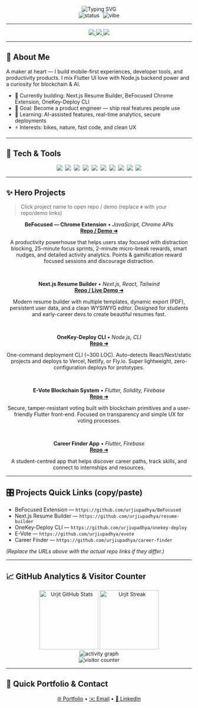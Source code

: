 <!-- ===================== -->
<!--  Urjit Upadhyay README -->
<!-- ===================== -->

<p align="center">
  <!-- Animated Header -->
  <img src="https://readme-typing-svg.demolab.com?font=Inter&size=36&duration=3000&pause=700&color=00A9FF&center=true&vCenter=true&width=820&lines=Hi+there%2C+I%27m+Urjit+Upadhyay;Flutter+%26+Blockchain+Developer;Building+Impactful+Products" alt="Typing SVG"/>

  <!-- Subline with animated sparkle -->
  <br/>
  <img src="https://img.shields.io/badge/Status-Building%20Daily-0ea5e9?style=for-the-badge&logo=appveyor" alt="status" />
  <img src="https://badgen.net/badge/icon/✨?icon=star&label=Vibe" alt="vibe" style="margin-left:6px"/>
</p>

---

<p align="center">
  <a href="https://urjitupadhyayportfolioo-five.vercel.app/" title="Portfolio">
    <img src="https://img.shields.io/badge/Portfolio-View%20Site-1e293b?style=for-the-badge&logo=vercel" />
  </a>
  <a href="https://www.linkedin.com/in/urjit-upadhyay" title="LinkedIn">
    <img src="https://img.shields.io/badge/LinkedIn-Connect-0077B5?style=for-the-badge&logo=linkedin" />
  </a>
  <a href="https://github.com/Urjit-Upadhyay" title="GitHub">
    <img src="https://img.shields.io/badge/GitHub-Profile-181717?style=for-the-badge&logo=github" />
  </a>
</p>

---

## 💫 About Me
A maker at heart — I build mobile-first experiences, developer tools, and productivity products. I mix Flutter UI love with Node.js backend power and a curiosity for blockchain & AI.  
- 🔭 Currently building: Next.js Resume Builder, BeFocused Chrome Extension, OneKey-Deploy CLI  
- 🎯 Goal: Become a product engineer — ship real features people use  
- 🌱 Learning: AI-assisted features, real-time analytics, secure deployments  
- ⚡ Interests: bikes, nature, fast code, and clean UX

---

## 🧰 Tech & Tools
<p align="center">
  <!-- Tech icons (badges) -->
  <img src="https://img.shields.io/badge/Flutter-02569B?logo=flutter&logoColor=white&style=flat-square" />&nbsp;
  <img src="https://img.shields.io/badge/Dart-0175C2?logo=dart&logoColor=white&style=flat-square" />&nbsp;
  <img src="https://img.shields.io/badge/React-20232A?logo=react&logoColor=61DAFB&style=flat-square" />&nbsp;
  <img src="https://img.shields.io/badge/Next.js-000000?logo=nextdotjs&logoColor=white&style=flat-square" />&nbsp;
  <img src="https://img.shields.io/badge/Node.js-339933?logo=node.js&logoColor=white&style=flat-square" />&nbsp;
  <img src="https://img.shields.io/badge/JavaScript-F7DF1E?logo=javascript&logoColor=black&style=flat-square" />&nbsp;
  <img src="https://img.shields.io/badge/Node.js-339933?logo=node.js&logoColor=white&style=flat-square" />&nbsp;
  <img src="https://img.shields.io/badge/MongoDB-47A248?logo=mongodb&logoColor=white&style=flat-square" />&nbsp;
  <img src="https://img.shields.io/badge/Firebase-FFCA28?logo=firebase&logoColor=black&style=flat-square" />&nbsp;
  <img src="https://img.shields.io/badge/Vercel-000000?logo=vercel&logoColor=white&style=flat-square" />
</p>

---

## ✨ Hero Projects
> Click project name to open repo / demo (replace `#` with your repo/demo links)

<div align="center">

**BeFocused — Chrome Extension** • *JavaScript, Chrome APIs*  
<a href="#" title="BeFocused Repo">**Repo / Demo ➜**</a>  
<p style="max-width:820px">A productivity powerhouse that helps users stay focused with distraction blocking, 25-minute focus sprints, 2-minute micro-break rewards, smart nudges, and detailed activity analytics. Points & gamification reward focused sessions and discourage distraction.</p>
<br/>

**Next.js Resume Builder** • *Next.js, React, Tailwind*  
<a href="#" title="Resume Builder Repo">**Repo / Live Demo ➜**</a>  
<p style="max-width:820px">Modern resume builder with multiple templates, dynamic export (PDF), persistent user data, and a clean WYSIWYG editor. Designed for students and early-career devs to create beautiful resumes fast.</p>
<br/>

**OneKey-Deploy CLI** • *Node.js, CLI*  
<a href="#" title="OneKey CLI Repo">**Repo ➜**</a>  
<p style="max-width:820px">One-command deployment CLI (~300 LOC). Auto-detects React/Next/static projects and deploys to Vercel, Netlify, or Fly.io. Super lightweight, zero-configuration deploys for prototypes.</p>
<br/>

**E-Vote Blockchain System** • *Flutter, Solidity, Firebase*  
<a href="#" title="E-Vote Repo">**Repo ➜**</a>  
<p style="max-width:820px">Secure, tamper-resistant voting built with blockchain primitives and a user-friendly Flutter front-end. Focused on transparency and simple UX for voting processes.</p>
<br/>

**Career Finder App** • *Flutter, Firebase*  
<a href="#" title="Career Finder Repo">**Repo ➜**</a>  
<p style="max-width:820px">A student-centred app that helps discover career paths, track skills, and connect to internships and resources.</p>

</div>

---

## 🎛 Projects Quick Links (copy/paste)
- BeFocused Extension — `https://github.com/urjiupadhya/BeFocused`  
- Next.js Resume Builder — `https://github.com/urjiupadhya/resume-builder`  
- OneKey-Deploy CLI — `https://github.com/urjiupadhya/onekey-deploy`  
- E-Vote — `https://github.com/urjiupadhya/evote`  
- Career Finder — `https://github.com/urjiupadhya/career-finder`  

*(Replace the URLs above with the actual repo links if they differ.)*

---

## 📈 GitHub Analytics & Visitor Counter

<p align="center">
  <!-- GitHub stats (animated feel) -->
  <img src="https://github-readme-stats.vercel.app/api?username=urjitupadhya&show_icons=true&count_private=true&theme=radical&hide_border=true" height="160" alt="Urjit GitHub Stats"/>
  <img src="https://github-readme-streak-stats.herokuapp.com/?user=urjitupadhya&theme=radical&hide_border=true" height="160" alt="Urjit Streak"/>
  <br/>
  <!-- Activity graph -->
  <img src="https://github-readme-activity-graph.vercel.app/graph?username=urjitupadhya&theme=react-dark&hide_border=true" alt="activity graph"/>
  <br/>
  <!-- Visitor counter -->
  <img src="https://komarev.com/ghpvc/?username=Urjit-Upadhya&color=blue" alt="visitor counter" />
</p>

---

## 📝 Quick Portfolio & Contact
<p align="center">
  <a href="https://urjitupadhyayportfolioo-five.vercel.app/" title="Portfolio">🌐 Portfolio</a> •
  <a href="mailto:urjit@example.com" title="Email">✉️ Email</a> •
  <a href="https://www.linkedin.com/in/urjit-upadhyay" title="LinkedIn">🔗 LinkedIn</a>
</p>
